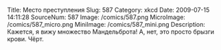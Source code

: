 Title: Место преступления 
Slug: 587 
Category: xkcd 
Date: 2009-07-15 14:11:28 
SourceNum: 587 
Image: /comics/587.png 
MicroImage: /comics/587_micro.png 
MiniImage: /comics/587_mini.png 
Description: Кажется, я вижу множество Мандельброта! А, нет, это просто брызги крови. Чёрт. 

